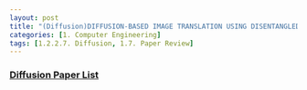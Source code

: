 ```yaml
---
layout: post 
title: "(Diffusion)DIFFUSION-BASED IMAGE TRANSLATION USING DISENTANGLED STYLE AND CONTENT REPRESENTATION"
categories: [1. Computer Engineering]
tags: [1.2.2.7. Diffusion, 1.7. Paper Review]
---
```


### [Diffusion Paper List](https://maizer2.github.io/1.%20computer%20engineering/2023/02/01/Literature-of-diffusion.html)
